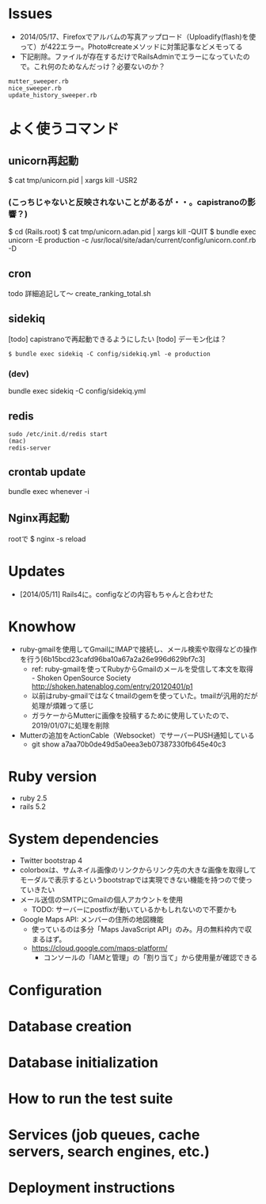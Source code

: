# Issues

* 2014/05/17、Firefoxでアルバムの写真アップロード（Uploadify(flash)を使って）が422エラー。Photo#createメソッドに対策記事などメモってる
* 下記削除。ファイルが存在するだけでRailsAdminでエラーになっていたので。これ何のためなんだっけ？必要ないのか？
```
mutter_sweeper.rb
nice_sweeper.rb
update_history_sweeper.rb
```


# よく使うコマンド

## unicorn再起動
$ cat tmp/unicorn.pid | xargs kill -USR2

### (こっちじゃないと反映されないことがあるが・・。capistranoの影響？)
$ cd (Rails.root)
$ cat tmp/unicorn.adan.pid | xargs kill -QUIT
$ bundle exec unicorn -E production -c /usr/local/site/adan/current/config/unicorn.conf.rb -D


## cron
todo 詳細追記して〜
create_ranking_total.sh


## sidekiq
[todo] capistranoで再起動できるようにしたい
[todo] デーモン化は？
```
$ bundle exec sidekiq -C config/sidekiq.yml -e production
```

### (dev)
bundle exec sidekiq -C config/sidekiq.yml

## redis
```
sudo /etc/init.d/redis start
(mac)
redis-server
```

## crontab update
bundle exec whenever -i


## Nginx再起動
rootで
$ nginx -s reload


# Updates
* [2014/05/11] Rails4に。configなどの内容もちゃんと合わせた

# Knowhow
- ruby-gmailを使用してGmailにIMAPで接続し、メール検索や取得などの操作を行う[6b15bcd23cafd96ba10a67a2a26e996d629bf7c3]
  - ref: ruby-gmailを使ってRubyからGmailのメールを受信して本文を取得 - Shoken OpenSource Society http://shoken.hatenablog.com/entry/20120401/p1
  - 以前はruby-gmailではなくtmailのgemを使っていた。tmailが汎用的だが処理が煩雑って感じ
  - ガラケーからMutterに画像を投稿するために使用していたので、2019/01/07に処理を削除
- Mutterの追加をActionCable（Websocket）でサーバーPUSH通知している
  - git show a7aa70b0de49d5a0eea3eb07387330fb645e40c3

# Ruby version
- ruby 2.5
- rails 5.2

# System dependencies
- Twitter bootstrap 4
- colorboxは、サムネイル画像のリンクからリンク先の大きな画像を取得してモーダルで表示するというbootstrapでは実現できない機能を持つので使っていきたい
- メール送信のSMTPにGmailの個人アカウントを使用
  - TODO: サーバーにpostfixが動いているかもしれないので不要かも
- Google Maps API: メンバーの住所の地図機能
  - 使っているのは多分「Maps JavaScript API」のみ。月の無料枠内で収まるはず。
  - https://cloud.google.com/maps-platform/
    - コンソールの「IAMと管理」の「割り当て」から使用量が確認できる

# Configuration

# Database creation

# Database initialization

# How to run the test suite

# Services (job queues, cache servers, search engines, etc.)

# Deployment instructions

